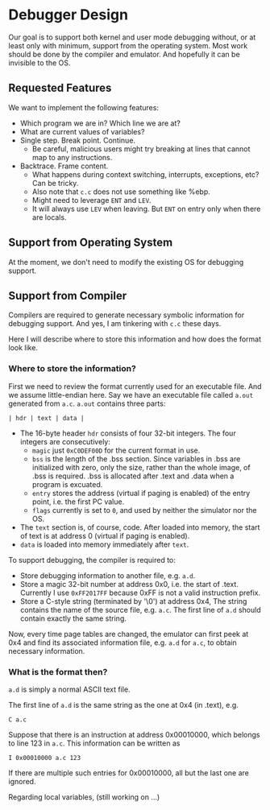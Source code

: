 # Debugger Design

Our goal is to support both kernel and user mode debugging without, or at least only with minimum, support from the operating system. Most work should be done by the compiler and emulator. And hopefully it can be invisible to the OS.

## Requested Features

We want to implement the following features:
- Which program we are in? Which line we are at?
- What are current values of variables?
- Single step. Break point. Continue.
  - Be careful, malicious users might try breaking at lines that cannot map to any instructions.
- Backtrace. Frame content.
  - What happens during context switching, interrupts, exceptions, etc? Can be tricky.
  - Also note that `c.c` does not use something like %ebp.
  - Might need to leverage `ENT` and `LEV`.
  - It will always use `LEV` when leaving. But `ENT` on entry only when there are locals.

## Support from Operating System

At the moment, we don't need to modify the existing OS for debugging support. 

## Support from Compiler

Compilers are required to generate necessary symbolic information for debugging support.
And yes, I am tinkering with `c.c` these days.

Here I will describe where to store this information and how does the format look like.

### Where to store the information?

First we need to review the format currently used for an executable file. And we assume little-endian here. Say we have an executable file called `a.out` generated from `a.c`. `a.out` contains three parts:
```
| hdr | text | data |
```
- The 16-byte header `hdr` consists of four 32-bit integers. The four integers are consecutively:
  - `magic` just `0xC0DEF00D` for the current format in use.
  - `bss` is the length of the .bss section. Since variables in .bss are initialized with zero, only the size, rather than the whole image, of .bss is required. .bss is allocated after .text and .data when a program is excuated.
  - `entry` stores the address (virtual if paging is enabled) of the entry point, i.e. the first PC value.
  - `flags` currently is set to `0`, and used by neither the simulator nor the OS.
- The `text` section is, of course, code. After loaded into memory, the start of text is at address 0 (virtual if paging is enabled).
- `data` is loaded into memory immediately after `text`.

To support debugging, the compiler is required to:
- Store debugging information to another file, e.g. `a.d`.
- Store a magic 32-bit number at address 0x0, i.e. the start of .text. Currently I use `0xFF2017FF` because 0xFF is not a valid instruction prefix. 
- Store a C-style string (terminated by '\0') at address 0x4, The string contains the name of the source file, e.g. `a.c`. The first line of `a.d` should contain exactly the same string.

Now, every time page tables are changed, the emulator can first peek at 0x4 and find its associated information file, e.g. `a.d` for `a.c`, to obtain necessary information.

### What is the format then?

`a.d` is simply a normal ASCII text file.

The first line of `a.d` is the same string as the one at 0x4 (in .text), e.g.
```
C a.c
```

Suppose that there is an instruction at address 0x00010000, which belongs to line 123 in `a.c`.
This information can be written as
```
I 0x00010000 a.c 123
```
If there are multiple such entries for 0x00010000, all but the last one are ignored.

Regarding local variables, (still working on ...)